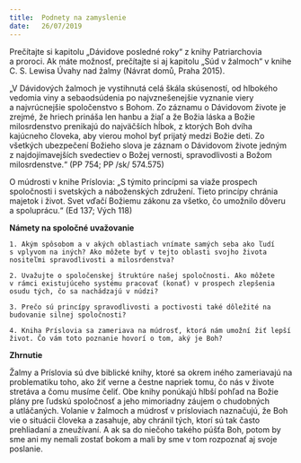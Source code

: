 ```yaml
---
title:  Podnety na zamyslenie
date:   26/07/2019
---
```


Prečítajte si kapitolu „Dávidove posledné roky“ z knihy Patriarchovia a proroci. Ak máte možnosť, prečítajte si aj kapitolu „Súd v žalmoch“ v knihe C. S. Lewisa Úvahy nad žalmy (Návrat domů, Praha 2015).

„V Dávidových žalmoch je vystihnutá celá škála skúseností, od hlbokého vedomia viny a sebaodsúdenia po najvznešenejšie vyznanie viery a najvrúcnejšie spoločenstvo s Bohom. Zo záznamu o Dávidovom živote je zrejmé, že hriech prináša len hanbu a žiaľ a že Božia láska a Božie milosrdenstvo prenikajú do najväčších hĺbok, z ktorých Boh dvíha kajúcneho človeka, aby vierou mohol byť prijatý medzi Božie deti. Zo všetkých ubezpečení Božieho slova je záznam o Dávidovom živote jedným z najdojímavejších svedectiev o Božej vernosti, spravodlivosti a Božom milosrdenstve.“ (PP 754; PP /sk/ 574.575)

O múdrosti v knihe Príslovia: „S týmito princípmi sa viaže prospech spoločnosti i svetských a náboženských združení. Tieto princípy chránia majetok i život. Svet vďačí Božiemu zákonu za všetko, čo umožnilo dôveru a spoluprácu.“ (Ed 137; Vých 118)

**Námety na spoločné uvažovanie**

`1.	Akým spôsobom a v akých oblastiach vnímate samých seba ako ľudí s vplyvom na iných? Ako môžete byť v tejto oblasti svojho života nositeľmi spravodlivosti a milosrdenstva?`

`2.	Uvažujte o spoločenskej štruktúre našej spoločnosti. Ako môžete v rámci existujúceho systému pracovať (konať) v prospech zlepšenia osudu tých, čo sa nachádzajú v núdzi?`

`3.	Prečo sú princípy spravodlivosti a poctivosti také dôležité na budovanie silnej spoločnosti?`

`4.	Kniha Príslovia sa zameriava na múdrosť, ktorá nám umožní žiť lepší život. Čo vám toto poznanie hovorí o tom, aký je Boh?`

**Zhrnutie**

Žalmy a Príslovia sú dve biblické knihy, ktoré sa okrem iného zameriavajú na problematiku toho, ako žiť verne a čestne napriek tomu, čo nás v živote stretáva a čomu musíme čeliť. Obe knihy ponúkajú hlbší pohľad na Božie plány pre ľudskú spoločnosť a jeho mimoriadny záujem o chudobných a utláčaných. Volanie v žalmoch a múdrosť v prísloviach naznačujú, že Boh vie o situácii človeka a zasahuje, aby chránil tých, ktorí sú tak často prehliadaní a zneužívaní. A ak sa do niečoho takého púšťa Boh, potom by sme ani my nemali zostať bokom a mali by sme v tom rozpoznať aj svoje poslanie.